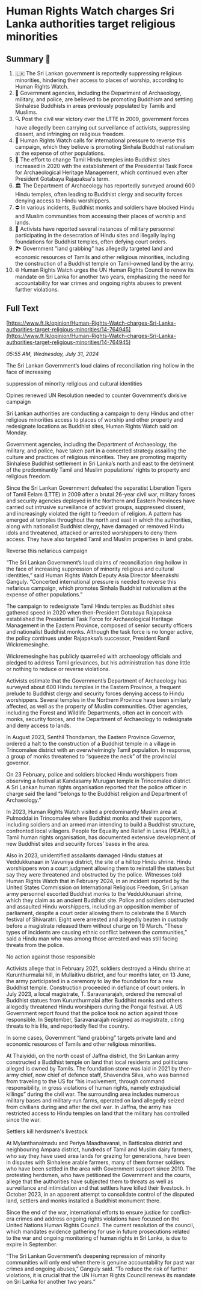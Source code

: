 # Human Rights Watch charges Sri Lanka authorities target religious minorities

## Summary 🤖

1. 🇱🇰 The Sri Lankan government is reportedly suppressing religious minorities, hindering their access to places of worship, according to Human Rights Watch. 
2. 💼 Government agencies, including the Department of Archaeology, military, and police, are believed to be promoting Buddhism and settling Sinhalese Buddhists in areas previously populated by Tamils and Muslims. 
3. 🔍 Post the civil war victory over the LTTE in 2009, government forces have allegedly been carrying out surveillance of activists, suppressing dissent, and infringing on religious freedom.
4. 📢 Human Rights Watch calls for international pressure to reverse this campaign, which they believe is promoting Sinhala Buddhist nationalism at the expense of other populations.
5. 📜 The effort to change Tamil Hindu temples into Buddhist sites increased in 2020 with the establishment of the Presidential Task Force for Archaeological Heritage Management, which continued even after President Gotabaya Rajapaksa's term. 
6. 🏛 The Department of Archaeology has reportedly surveyed around 600 Hindu temples, often leading to Buddhist clergy and security forces denying access to Hindu worshippers.
7. ⛔ In various incidents, Buddhist monks and soldiers have blocked Hindu and Muslim communities from accessing their places of worship and lands.
8. 🚨 Activists have reported several instances of military personnel participating in the desecration of Hindu sites and illegally laying foundations for Buddhist temples, often defying court orders.
9. 🏞 Government "land grabbing" has allegedly targeted land and economic resources of Tamils and other religious minorities, including the construction of a Buddhist temple on Tamil-owned land by the army.
10. 🌐 Human Rights Watch urges the UN Human Rights Council to renew its mandate on Sri Lanka for another two years, emphasizing the need for accountability for war crimes and ongoing rights abuses to prevent further violations.

## Full Text

[https://www.ft.lk/opinion/Human-Rights-Watch-charges-Sri-Lanka-authorities-target-religious-minorities/14-764945](https://www.ft.lk/opinion/Human-Rights-Watch-charges-Sri-Lanka-authorities-target-religious-minorities/14-764945)

*05:55 AM, Wednesday, July 31, 2024*

The Sri Lankan Government’s loud claims of reconciliation ring hollow in the face of increasing

suppression of minority religious and cultural identities

Opines renewed UN Resolution needed to counter Government’s divisive campaign

Sri Lankan authorities are conducting a campaign to deny Hindus and other religious minorities access to places of worship and other property and redesignate locations as Buddhist sites, Human Rights Watch said on Monday.

Government agencies, including the Department of Archaeology, the military, and police, have taken part in a concerted strategy assailing the culture and practices of religious minorities. They are promoting majority Sinhalese Buddhist settlement in Sri Lanka’s north and east to the detriment of the predominantly Tamil and Muslim populations’ rights to property and religious freedom.

Since the Sri Lankan Government defeated the separatist Liberation Tigers of Tamil Eelam (LTTE) in 2009 after a brutal 26-year civil war, military forces and security agencies deployed in the Northern and Eastern Provinces have carried out intrusive surveillance of activist groups, suppressed dissent, and increasingly violated the right to freedom of religion. A pattern has emerged at temples throughout the north and east in which the authorities, along with nationalist Buddhist clergy, have damaged or removed Hindu idols and threatened, attacked or arrested worshippers to deny them access. They have also targeted Tamil and Muslim properties in land grabs.

Reverse this nefarious campaign

“The Sri Lankan Government’s loud claims of reconciliation ring hollow in the face of increasing suppression of minority religious and cultural identities,” said Human Rights Watch Deputy Asia Director Meenakshi Ganguly. “Concerted international pressure is needed to reverse this nefarious campaign, which promotes Sinhala Buddhist nationalism at the expense of other populations.”

The campaign to redesignate Tamil Hindu temples as Buddhist sites gathered speed in 2020 when then-President Gotabaya Rajapaksa established the Presidential Task Force for Archaeological Heritage Management in the Eastern Province, composed of senior security officers and nationalist Buddhist monks. Although the task force is no longer active, the policy continues under Rajapaksa’s successor, President Ranil Wickremesinghe.

Wickremesinghe has publicly quarrelled with archaeology officials and pledged to address Tamil grievances, but his administration has done little or nothing to reduce or reverse violations.

Activists estimate that the Government’s Department of Archaeology has surveyed about 600 Hindu temples in the Eastern Province, a frequent prelude to Buddhist clergy and security forces denying access to Hindu worshippers. Several temples in the Northern Province have been similarly affected, as well as the property of Muslim communities. Other agencies, including the Forest and Wildlife Departments, often act in concert with monks, security forces, and the Department of Archaeology to redesignate and deny access to lands.

In August 2023, Senthil Thondaman, the Eastern Province Governor, ordered a halt to the construction of a Buddhist temple in a village in Trincomalee district with an overwhelmingly Tamil population. In response, a group of monks threatened to “squeeze the neck” of the provincial governor.

On 23 February, police and soldiers blocked Hindu worshippers from observing a festival at Kandasamy Murugan temple in Trincomalee district. A Sri Lankan human rights organisation reported that the police officer in charge said the land “belongs to the Buddhist religion and Department of Archaeology.”

In 2023, Human Rights Watch visited a predominantly Muslim area at Pulmoddai in Trincomalee where Buddhist monks and their supporters, including soldiers and an armed man intending to build a Buddhist structure, confronted local villagers. People for Equality and Relief in Lanka (PEARL), a Tamil human rights organisation, has documented extensive development of new Buddhist sites and security forces’ bases in the area.

Also in 2023, unidentified assailants damaged Hindu statues at Veddukkunaari in Vavuniya district, the site of a hilltop Hindu shrine. Hindu worshippers won a court judgment allowing them to reinstall the statues but say they were threatened and obstructed by the police. Witnesses told Human Rights Watch that in February 2024, in an incident reported by the United States Commission on International Religious Freedom, Sri Lankan army personnel escorted Buddhist monks to the Veddukkunaari shrine, which they claim as an ancient Buddhist site. Police and soldiers obstructed and assaulted Hindu worshippers, including an opposition member of parliament, despite a court order allowing them to celebrate the 8 March festival of Shivaratri. Eight were arrested and allegedly beaten in custody before a magistrate released them without charge on 19 March. “These types of incidents are causing ethnic conflict between the communities,” said a Hindu man who was among those arrested and was still facing threats from the police.

No action against those responsible

Activists allege that in February 2021, soldiers destroyed a Hindu shrine at Kurunthurmalai hill, in Mullaitivu district, and four months later, on 13 June, the army participated in a ceremony to lay the foundation for a new Buddhist temple. Construction proceeded in defiance of court orders. In July 2023, a local magistrate, T. Saravanarajah, ordered the removal of Buddhist statues from Kurunthurmalai after Buddhist monks and others allegedly threatened Hindu worshipers during the Pongal festival. A US Government report found that the police took no action against those responsible. In September, Saravanarajah resigned as magistrate, citing threats to his life, and reportedly fled the country.

In some cases, Government “land grabbing” targets private land and economic resources of Tamils and other religious minorities.

At Thaiyiddi, on the north coast of Jaffna district, the Sri Lankan army constructed a Buddhist temple on land that local residents and politicians alleged is owned by Tamils. The foundation stone was laid in 2021 by then-army chief, now chief of defence staff, Shavendra Silva, who was banned from traveling to the US for “his involvement, through command responsibility, in gross violations of human rights, namely extrajudicial killings” during the civil war. The surrounding area includes numerous military bases and military-run farms, operated on land allegedly seized from civilians during and after the civil war. In Jaffna, the army has restricted access to Hindu temples on land that the military has controlled since the war.

Settlers kill herdsmen's livestock

At Mylanthanaimadu and Periya Maadhavanai, in Batticaloa district and neighbouring Ampara district, hundreds of Tamil and Muslim dairy farmers, who say they have used area lands for grazing for generations, have been in disputes with Sinhalese arable farmers, many of them former soldiers who have been settled in the area with Government support since 2010. The protesting herdsmen, who have petitioned the Government and the courts, allege that the authorities have subjected them to threats as well as surveillance and intimidation and that settlers have killed their livestock. In October 2023, in an apparent attempt to consolidate control of the disputed land, settlers and monks installed a Buddhist monument there.

Since the end of the war, international efforts to ensure justice for conflict-era crimes and address ongoing rights violations have focused on the United Nations Human Rights Council. The current resolution of the council, which mandates evidence gathering for use in future prosecutions related to the war and ongoing monitoring of human rights in Sri Lanka, is due to expire in September.

“The Sri Lankan Government’s deepening repression of minority communities will only end when there is genuine accountability for past war crimes and ongoing abuses,” Ganguly said. “To reduce the risk of further violations, it is crucial that the UN Human Rights Council renews its mandate on Sri Lanka for another two years.”


